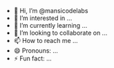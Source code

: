- 👋 Hi, I’m @mansicodelabs
- 👀 I’m interested in ...
- 🌱 I’m currently learning ...
- 💞️ I’m looking to collaborate on ...
- 📫 How to reach me ...
- 😄 Pronouns: ...
- ⚡ Fun fact: ...

<!---
mansicodelabs/mansicodelabs is a ✨ special ✨ repository because its `README.md` (this file) appears on your GitHub profile.
You can click the Preview link to take a look at your changes.
--->

